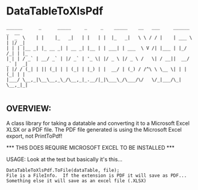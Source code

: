 # DataTableToXlsPdf
```
______      _      _____     _     _    _____    __   ___     ______   _  __ 
|  _  \    | |    |_   _|   | |   | |  |_   _|   \ \ / / |    | ___ \ | |/ _|
| | | |__ _| |_ __ _| | __ _| |__ | | ___| | ___  \ V /| |___ | |_/ /_| | |_ 
| | | / _` | __/ _` | |/ _` | '_ \| |/ _ \ |/ _ \ /   \| / __||  __/ _` |  _|
| |/ / (_| | || (_| | | (_| | |_) | |  __/ | (_) / /^\ \ \__ \| | | (_| | |  
|___/ \__,_|\__\__,_\_/\__,_|_.__/|_|\___\_/\___/\/   \/_|___/\_|  \__,_|_|  
                                                                                                                                                         
```

## OVERVIEW:
A class library for taking a datatable and converting it to a Microsoft Excel XLSX or a PDF file.  The PDF file generated is using the Microsoft Excel export, not PrintToPdf!

*** THIS DOES REQUIRE MICROSOFT EXCEL TO BE INSTALLED ***

USAGE:
Look at the test but basically it's this...
```
DataTableToXlsPdf.ToFile(dataTable, file);
File is a FileInfo.  If the extension is PDF it will save as PDF...  Something else it will save as an excel file (.XLSX)
```
